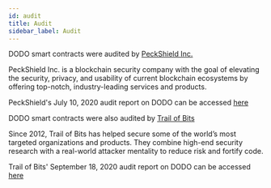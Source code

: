 ```yaml
---
id: audit
title: Audit
sidebar_label: Audit
---
```


DODO smart contracts were audited by [PeckShield Inc.](https://peckshield.cn/en) 

PeckShield Inc. is a blockchain security company with the goal of elevating the security, privacy, and usability of current blockchain ecosystems by offering top-notch, industry-leading services and products.

PeckShield's July 10, 2020 audit report on DODO can be accessed [here](https://github.com/DODOEX/dodo-smart-contract/blob/master/audit/%5BPeckshield%5D%20dodo_audit_report_2020_16_en_1.0.pdf)

DODO smart contracts were also audited by [Trail of Bits](https://www.trailofbits.com/) 

Since 2012, Trail of Bits has helped secure some of the world’s most targeted organizations and products.
They combine high-end security research with a real-world attacker mentality to reduce risk and fortify code.

Trail of Bits' September 18, 2020 audit report on DODO can be accessed [here](https://github.com/DODOEX/dodo-smart-contract/blob/master/audit/%5BTrail%20of%20Bits%5D%20DODO%20Summary%20Report.pdf)